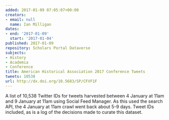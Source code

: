 ```yaml
---
added: 2017-01-09 07:05:07+00:00
creators:
- email: null
  name: Ian Milligan
dates:
- end: '2017-01-09'
  start: '2017-01-04'
published: 2017-01-09
repository: Scholars Portal Dataverse
subjects:
- History
- Academia
- Conference
title: American Historical Association 2017 Conference Tweets
tweets: 10538
url: http://dx.doi.org/10.5683/SP/CFVF1F
---
```


A list of 10,538 Twitter IDs for tweets harvested between 4 January at 11am and 9 January at 11am using Social Feed Manager. As this used the search API, the 4 January at 11am crawl went back about 5-9 days. Tweet IDs included, as is a log of the decisions made to curate this dataset.
